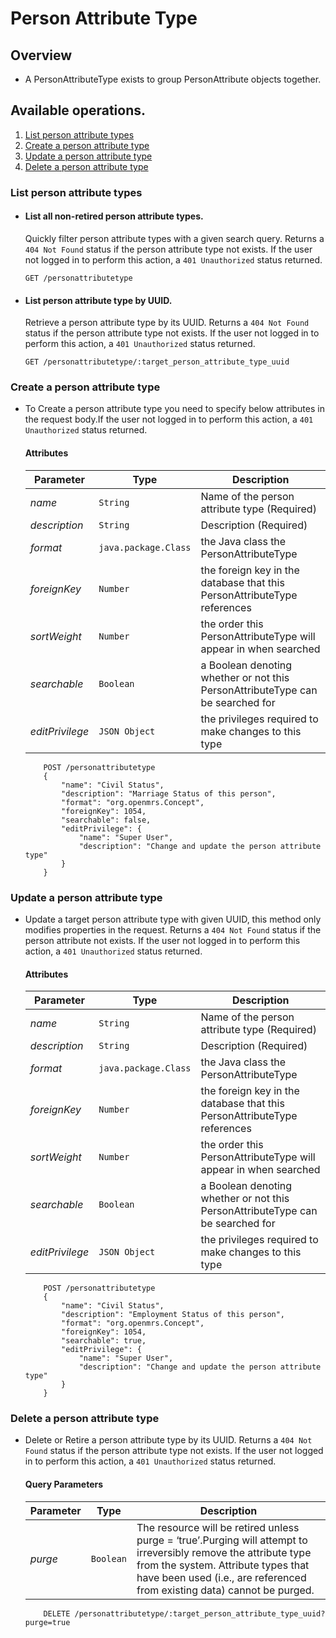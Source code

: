 # Person Attribute Type

## Overview

* A PersonAttributeType exists to group PersonAttribute objects together.

## Available operations.

1. [List person attribute types](#list-person-attribute-types)
2. [Create a person attribute type](#create-a-person-attribute-type)
3. [Update a person attribute type](#update-a-person-attribute-type)
4. [Delete a person attribute type](#delete-a-person-attribute-type)


### List person attribute types

* #### List all non-retired person attribute types.

    Quickly filter person attribute types with a given search query. Returns a `404 Not Found` status if the person attribute type not exists.
     If the user not logged in to  perform this action, a `401 Unauthorized` status returned.

    ```console
    GET /personattributetype
     ```

* #### List person attribute type by UUID.

    Retrieve a person attribute type by its UUID. Returns a `404 Not Found` status if the person attribute type not exists. If the
    user not logged in to  perform this action, a `401 Unauthorized` status returned.

    ```console
    GET /personattributetype/:target_person_attribute_type_uuid
    ```

### Create a person attribute type

* To Create a person attribute type you need to specify below attributes in the request body.If the user not logged in to perform this action,
 a `401 Unauthorized` status returned.

    #### Attributes

    Parameter | Type | Description
    --- | --- | ---
    *name* | `String` | Name of the person attribute type (Required)
    *description* | `String` | Description (Required)
    *format* | `java.package.Class` | the Java class the PersonAttributeType  
    *foreignKey* | `Number` | the foreign key in the database that this PersonAttributeType references
    *sortWeight* | `Number` | the order this PersonAttributeType will appear in when searched
    *searchable* | `Boolean` | a Boolean denoting whether or not this PersonAttributeType can be searched for
    *editPrivilege* | `JSON Object` | the privileges required to make changes to this type


    ```console
        POST /personattributetype
        {
            "name": "Civil Status",
            "description": "Marriage Status of this person",
            "format": "org.openmrs.Concept",
            "foreignKey": 1054,
            "searchable": false,
            "editPrivilege": {
                "name": "Super User",
                "description": "Change and update the person attribute type"
            }
        }
    ```
### Update a person attribute type

*  Update a target person attribute type with given UUID, this method only modifies properties in the request. Returns a `404 Not Found`
status if the person attribute not exists. If the user not logged in to perform this action, a `401 Unauthorized` status returned.

    #### Attributes

    Parameter | Type | Description
    --- | --- | ---
    *name* | `String` | Name of the person attribute type (Required)
    *description* | `String` | Description (Required)
    *format* | `java.package.Class` | the Java class the PersonAttributeType  
    *foreignKey* | `Number` | the foreign key in the database that this PersonAttributeType references
    *sortWeight* | `Number` | the order this PersonAttributeType will appear in when searched
    *searchable* | `Boolean` | a Boolean denoting whether or not this PersonAttributeType can be searched for
    *editPrivilege* | `JSON Object` | the privileges required to make changes to this type


    ```console
        POST /personattributetype
        {
            "name": "Civil Status",
            "description": "Employment Status of this person",
            "format": "org.openmrs.Concept",
            "foreignKey": 1054,
            "searchable": true,
            "editPrivilege": {
                "name": "Super User",
                "description": "Change and update the person attribute type"
            }
        }
    ```

### Delete a person attribute type

* Delete or Retire a person attribute type by its UUID. Returns a `404 Not Found` status if the person attribute type not
 exists. If the user not logged in to  perform this action, a `401 Unauthorized` status returned.

    #### Query Parameters

    Parameter | Type | Description
    --- | --- | ---
    *purge* | `Boolean` | The resource will be retired unless purge = ‘true’.Purging will attempt to irreversibly remove the attribute type from the system. Attribute types that have been used (i.e., are referenced from existing data) cannot be purged.

    ```console
        DELETE /personattributetype/:target_person_attribute_type_uuid?purge=true